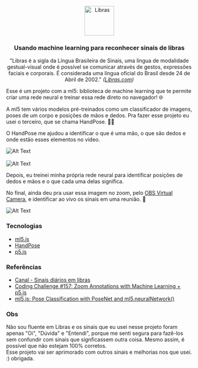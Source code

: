<p align="center">
<img src="https://www.ifmg.edu.br/conselheirolafaiete/noticias/anexos-noticias/libras-768x767.png/@@images/image.png" alt="Libras" width="80" height="80">
<h3 align="center">Usando machine learning para reconhecer sinais de libras</h3>
</p>
<p align="center">"Libras é a sigla da Língua Brasileira de Sinais, uma língua de modalidade gestual-visual onde é possível se comunicar através de gestos, expressões faciais e corporais. É considerada uma língua oficial do Brasil desde 24 de Abril de 2002." <i>(<a href="https://libras.com">Libras.com</a>)</i></p>

Esse é um projeto com a ml5: biblioteca de machine learning que te permite criar uma rede neural e treinar essa rede direto no navegador! 🌐

A ml5 tem vários modelos pré-treinados como um classificador de imagens, poses de um corpo e posições de mãos e dedos. Pra fazer esse projeto eu usei o terceiro, que se chama HandPose. 🙋‍♀️

O HandPose me ajudou a identificar o que é uma mão, o que são dedos e onde estão esses elementos no vídeo. 

![Alt Text](https://media.giphy.com/media/UiWilQulmHXeLcnWhT/giphy.gif)</br></br>
![Alt Text](https://media.giphy.com/media/VEQmZ487UX2VGqyiW7/giphy.gif)

Depois, eu treinei minha própria rede neural para identificar posições de dedos e mãos e o que cada uma delas significa.





No final, ainda deu pra usar essa imagem no zoom, pelo <a href="https://obsproject.com">OBS Virtual Camera</a>, e identificar ao vivo os sinais em uma reunião. 🤝

![Alt Text](https://media.giphy.com/media/vTO5ieTKZ2KVEkKL5w/giphy.gif)


### Tecnologias
* <a href="https://ml5js.org">ml5.js</a>
* <a href="https://learn.ml5js.org/#/reference/handpose">HandPose</a>
* <a href="https://p5js.org">p5.js</a>

### Referências
* <a href="https://www.youtube.com/channel/UCBMCoXdeIq_NP6ihSh0RI_w">Canal - Sinais diários em libras</a>
* <a href="https://www.youtube.com/watch?v=9z9mbiOZqSs&t=922s">Coding Challenge #157: Zoom Annotations with Machine Learning + p5.js</a>
* <a href="https://www.youtube.com/watch?v=FYgYyq-xqAw&t=1384s">ml5.js: Pose Classification with PoseNet and ml5.neuralNetwork()</a>
 
### Obs
<p> Não sou fluente em Libras e os sinais que eu usei nesse projeto foram apenas "Oi", "Dúvida" e "Entendi", porque me senti segura para fazê-los sem confundir com sinais que signficassem outra coisa. Mesmo assim, é possível que não estejam 100% corretos. 
</br> Esse projeto vai ser aprimorado com outros sinais e melhorias nos que usei. :) obrigada.  </p>

